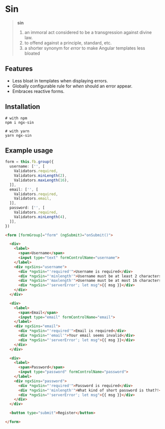 # Sin

> **sin**
> 1. an immoral act considered to be a transgression against divine law.
> 2. to offend against a principle, standard, etc.
> 3. a shorter synonym for _error_ to make Angular templates less bloated

## Features

- Less bloat in templates when displaying errors.
- Globally configurable rule for _when_ should an error appear.
- Embraces reactive forms.

## Installation

```
# with npm
npm i ngx-sin

# with yarn
yarn ngx-sin
```

## Example usage

```typescript
form = this.fb.group({
  username: ['', [
    Validators.required,
    Validators.minLength(2),
    Validators.maxLength(16),
  ]],
  email: ['', [
    Validators.required,
    Validators.email,
  ]],
  password: ['', [
    Validators.required,
    Validators.minLength(4),
  ]],
})
```

```html
<form [formGroup]="form" (ngSubmit)="onSubmit()">

  <div>
    <label>
      <span>Username</span>
      <input type="text" formControlName="username">
    </label>
    <div ngxSins="username">
      <div *ngxSin="'required'">Username is required</div>
      <div *ngxSin="'minlength'">Username must be at least 2 characters long</div>
      <div *ngxSin="'maxlength'">Username must be at most 16 characters long</div>
      <div *ngxSin="'serverError'; let msg">{{ msg }}</div>
    </div>
  </div>

  <div>
    <label>
      <span>Email</span>
      <input type="email" formControlName="email">
    </label>
    <div ngxSins="email">
      <div *ngxSin="'required'">Email is required</div>
      <div *ngxSin="'email'">Your email seems invalid</div>
      <div *ngxSin="'serverError'; let msg">{{ msg }}</div>
    </div>
  </div>

  <div>
    <label>
      <span>Password</span>
      <input type="password" formControlName="password">
    </label>
    <div ngxSins="password">
      <div *ngxSin="'required'">Password is required</div>
      <div *ngxSin="'minlength'">What kind of short password is that?!</div>
      <div *ngxSin="'serverError'; let msg">{{ msg }}</div>
    </div>
  </div>

  <button type="submit">Register</button>

</form>
```
